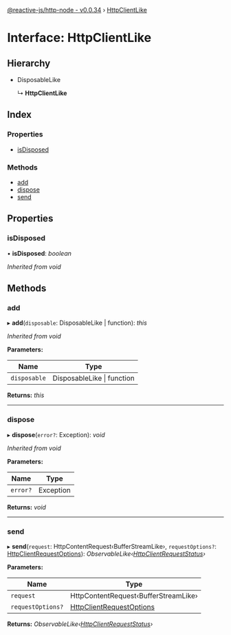 [@reactive-js/http-node - v0.0.34](../README.md) › [HttpClientLike](httpclientlike.md)

# Interface: HttpClientLike

## Hierarchy

* DisposableLike

  ↳ **HttpClientLike**

## Index

### Properties

* [isDisposed](httpclientlike.md#isdisposed)

### Methods

* [add](httpclientlike.md#add)
* [dispose](httpclientlike.md#dispose)
* [send](httpclientlike.md#send)

## Properties

###  isDisposed

• **isDisposed**: *boolean*

*Inherited from void*

## Methods

###  add

▸ **add**(`disposable`: DisposableLike | function): *this*

*Inherited from void*

**Parameters:**

Name | Type |
------ | ------ |
`disposable` | DisposableLike &#124; function |

**Returns:** *this*

___

###  dispose

▸ **dispose**(`error?`: Exception): *void*

*Inherited from void*

**Parameters:**

Name | Type |
------ | ------ |
`error?` | Exception |

**Returns:** *void*

___

###  send

▸ **send**(`request`: HttpContentRequest‹BufferStreamLike›, `requestOptions?`: [HttpClientRequestOptions](../README.md#httpclientrequestoptions)): *ObservableLike‹[HttpClientRequestStatus](../README.md#httpclientrequeststatus)›*

**Parameters:**

Name | Type |
------ | ------ |
`request` | HttpContentRequest‹BufferStreamLike› |
`requestOptions?` | [HttpClientRequestOptions](../README.md#httpclientrequestoptions) |

**Returns:** *ObservableLike‹[HttpClientRequestStatus](../README.md#httpclientrequeststatus)›*
